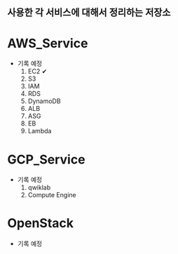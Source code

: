 ## 사용한 각 서비스에 대해서 정리하는 저장소

# AWS_Service

- 기록 예정
  1. EC2 ✔
  2. S3
  3. IAM
  4. RDS
  5. DynamoDB
  6. ALB
  7. ASG
  8. EB
  9. Lambda


# GCP_Service

- 기록 예정
  1. qwiklab
  2. Compute Engine

# OpenStack

- 기록 예정
